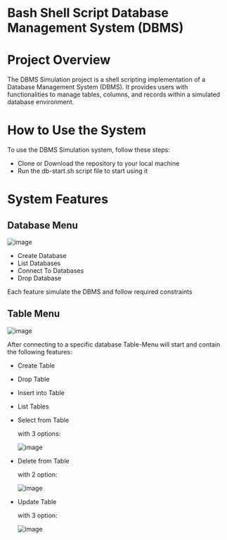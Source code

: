
# Bash Shell Script Database Management System (DBMS)
# Project Overview

The DBMS Simulation project is a shell scripting implementation of a Database Management System (DBMS). It provides users with functionalities to manage tables, columns, and records within a simulated database environment.

# How to Use the System

To use the DBMS Simulation system, follow these steps:

- Clone or Download the repository to your local machine
- Run the db-start.sh script file to start using it 

# System Features    

## Database Menu
![image](https://github.com/ArwaHazem/DBMS-Bash-Script/assets/54688771/6a8c2138-a4c6-4cb9-a59e-01b6aaa8ba41)

- Create Database
- List Databases
- Connect To Databases
- Drop Database
  

Each feature simulate the DBMS and follow required constraints 

## Table Menu
![image](https://github.com/ArwaHazem/DBMS-Bash-Script/assets/54688771/e5972b72-3789-495c-8d63-278fcba5a9c6)

After connecting to a specific database Table-Menu will start and contain the following features:

- Create Table
- Drop Table
- Insert into Table
- List Tables
- Select from Table


    with 3 options:
  
    ![image](https://github.com/ArwaHazem/DBMS-Bash-Script/assets/54688771/aa9349b5-b32e-46ed-a263-45bb66a502b7)


- Delete from Table


    with 2 option:
  
    ![image](https://github.com/ArwaHazem/DBMS-Bash-Script/assets/54688771/50a387f2-46c8-47d8-838c-7822ba2883fd)

- Update Table


    with 3 option:
  
  ![image](https://github.com/ArwaHazem/DBMS-Bash-Script/assets/54688771/9691426c-f398-4515-a593-6347fbf00668)


